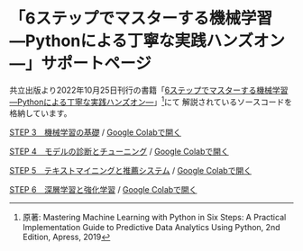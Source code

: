 # 「6ステップでマスターする機械学習 ―Pythonによる丁寧な実践ハンズオン―」サポートページ

共立出版より2022年10月25日刊行の書籍「[6ステップでマスターする機械学習 ―Pythonによる丁寧な実践ハンズオン―](https://www.kyoritsu-pub.co.jp/book/b10018286.html)」[^1]にて
解説されているソースコードを格納しています。

[STEP 3　機械学習の基礎](chapter3_code.ipynb) / [Google Colabで開く](https://colab.research.google.com/github/goberrying/mmlwpi6s/blob/main/chapter3_code.ipynb)

[STEP 4　モデルの診断とチューニング](chapter4_code.ipynb) / [Google Colabで開く](https://colab.research.google.com/github/goberrying/mmlwpi6s/blob/main/chapter4_code.ipynb)

[STEP 5　テキストマイニングと推薦システム](chapter5_code.ipynb) / [Google Colabで開く](https://colab.research.google.com/github/goberrying/mmlwpi6s/blob/main/chapter5_code.ipynb)

[STEP 6　深層学習と強化学習](chapter6_code.ipynb) / [Google Colabで開く](https://colab.research.google.com/github/goberrying/mmlwpi6s/blob/main/chapter6_code.ipynb)

[^1]: 原著: Mastering Machine Learning with Python in Six Steps: A Practical Implementation Guide to Predictive Data Analytics Using Python, 2nd Edition, Apress, 2019
